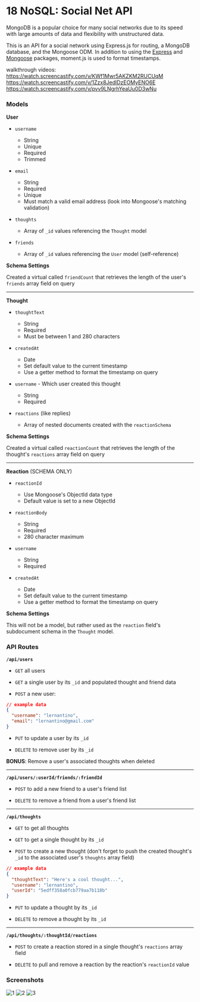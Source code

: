 # 18 NoSQL: Social Net API

MongoDB is a popular choice for many social networks due to its speed with large amounts of data and flexibility with unstructured data. 

This is an API for a social network using Express.js for routing, a MongoDB database, and the Mongoose ODM. In addition to using the [Express](https://www.npmjs.com/package/express) and [Mongoose](https://www.npmjs.com/package/mongoose) packages, moment.js is used to format timestamps.

walkthrough videos:        https://watch.screencastify.com/v/KWf1Mwr5AKZKM2RUCUqM                                                   https://watch.screencastify.com/v/1Zzx8JedlDzEOMyENO6E                                                                                                                          https://watch.screencastify.com/v/pvv9LNgrhYeaUu0D3wNu


### Models

**User**

* `username`
    * String
    * Unique
    * Required
    * Trimmed

* `email`
    * String
    * Required
    * Unique
    * Must match a valid email address (look into Mongoose's matching validation)

* `thoughts`
    * Array of `_id` values referencing the `Thought` model

* `friends`
    * Array of `_id` values referencing the `User` model (self-reference)

**Schema Settings**

Created a virtual called `friendCount` that retrieves the length of the user's `friends` array field on query

---

**Thought**

* `thoughtText`
    * String
    * Required
    * Must be between 1 and 280 characters

* `createdAt`
    * Date
    * Set default value to the current timestamp
    * Use a getter method to format the timestamp on query

* `username` - Which user created this thought
    * String
    * Required

* `reactions` (like replies)
    * Array of nested documents created with the `reactionSchema`

**Schema Settings**

Created a virtual called `reactionCount` that retrieves the length of the thought's `reactions` array field on query

---

**Reaction** (SCHEMA ONLY)

* `reactionId`
    * Use Mongoose's ObjectId data type
    * Default value is set to a new ObjectId

* `reactionBody`
    * String
    * Required
    * 280 character maximum

* `username`
    * String
    * Required

* `createdAt`
    * Date
    * Set default value to the current timestamp
    * Use a getter method to format the timestamp on query

**Schema Settings**

This will not be a model, but rather used as the `reaction` field's subdocument schema in the `Thought` model.


### API Routes

**`/api/users`**

* `GET` all users

* `GET` a single user by its `_id` and populated thought and friend data

* `POST` a new user:

```json
// example data
{
  "username": "lernantino",
  "email": "lernantino@gmail.com"
}
```

* `PUT` to update a user by its `_id`

* `DELETE` to remove user by its `_id`

**BONUS**: Remove a user's associated thoughts when deleted

---

**`/api/users/:userId/friends/:friendId`**

* `POST` to add a new friend to a user's friend list

* `DELETE` to remove a friend from a user's friend list

---

**`/api/thoughts`**

* `GET` to get all thoughts

* `GET` to get a single thought by its `_id`

* `POST` to create a new thought (don't forget to push the created thought's `_id` to the associated user's `thoughts` array field)

```json
// example data
{
  "thoughtText": "Here's a cool thought...",
  "username": "lernantino",
  "userId": "5edff358a0fcb779aa7b118b"
}
```

* `PUT` to update a thought by its `_id`

* `DELETE` to remove a thought by its `_id`

---

**`/api/thoughts/:thoughtId/reactions`**

* `POST` to create a reaction stored in a single thought's `reactions` array field

* `DELETE` to pull and remove a reaction by the reaction's `reactionId` value


### Screenshots

![1](https://user-images.githubusercontent.com/91281668/153822954-43960273-4cc0-43c0-88cb-80f0d7e1c960.png)
![2](https://user-images.githubusercontent.com/91281668/153822963-a93a1246-bae4-4de6-a6c0-40785827d108.png)
![3](https://user-images.githubusercontent.com/91281668/153822971-79c393e7-579b-4cb4-a99f-dc75827d40b0.png)

